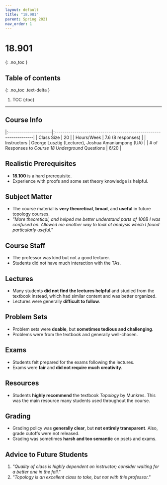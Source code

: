 ```yaml
---
layout: default
title: "18.901"
parent: Spring 2021
nav_order: 1
---
```


# 18.901

{: .no_toc }

## Table of contents

{: .no_toc .text-delta }

1. TOC
   {:toc}

---

## Course Info

|:----------------------|:-------------------------------------------------------------------|
| Class Size | 20 |
| Hours/Week | 7.6 (8 responses) |
| Instructors | George Lusztig (Lecturer), Joshua Amaniampong (UA) |
| # of Responses to _Course 18 Underground_ Questions | 6/20 |

## Realistic Prerequisites

- **18.100** is a hard prerequisite.
- Experience with proofs and some set theory knowledge is helpful.

## Subject Matter

- The course material is **very theoretical**, **broad**, and **useful** in future topology courses.
- _"More theoretical, and helped me better understand parts of 100B I was confused on. Allowed me another way to look at analysis which I found particularly useful."_

## Course Staff

- The professor was kind but not a good lecturer.
- Students did not have much interaction with the TAs.

## Lectures

- Many students **did not find the lectures helpful** and studied from the textbook instead, which had similar content and was better organized.
- Lectures were generally **difficult to follow**.

## Problem Sets

- Problem sets were **doable**, but **sometimes tedious and challenging**.
- Problems were from the textbook and generally well-chosen.

## Exams

- Students felt prepared for the exams following the lectures.
- Exams were **fair** and **did not require much creativity**.

## Resources

- Students **highly recommend** the textbook _Topology_ by Munkres. This was the main resource many students used throughout the course.

## Grading

- Grading policy was **generally clear**, but **not entirely transparent**. Also, grade cutoffs were not released.
- Grading was sometimes **harsh and too semantic** on psets and exams.

## Advice to Future Students

1.  _"Quality of class is highly dependent on instructor; consider waiting for a better one in the fall."_
2.  _"Topology is an excellent class to take, but not with this professor."_
<!--

## Syllabus

Click [**here**](/assets/files/901_Syllabus_Spring2021.pdf) for a PDF of this course's syllabus. -->
